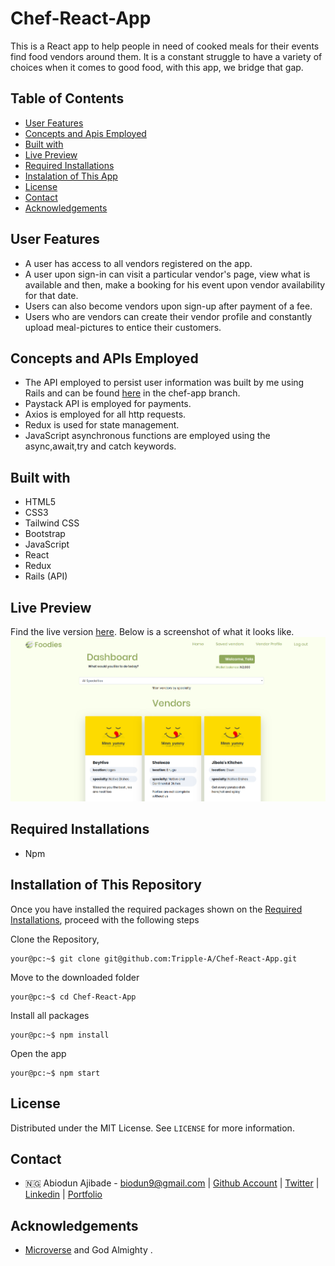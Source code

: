 # Chef-React-App

This is a React app to help people in need of cooked meals for their events find food vendors around them. It is a constant struggle to have a variety of choices when it comes to good food, with this app, we bridge that gap.

## Table of Contents

- [User Features](#user-features)
- [Concepts and Apis Employed](#concepts-and-apis-employed)
- [Built with](#built-with)
- [Live Preview](#live-preview)
- [Required Installations](#required-installations)
- [Instalation of This App](#instalation)
- [License](#license)
- [Contact](#contact)
- [Acknowledgements](#acknowledgements)

<!-- User features -->

## User Features

- A user has access to all vendors registered on the app.
- A user upon sign-in can visit a particular vendor's page, view what is available and then, make a booking for his event upon vendor availability for that date.
- Users can also become vendors upon sign-up after payment of a fee.
- Users who are vendors can create their vendor profile and constantly upload meal-pictures to entice their customers.

<!-- concepts and apis employed -->

## Concepts and APIs Employed

- The API employed to persist user information was built by me using Rails and can be found [here](https://github.com/Tripple-A/Get-hired-Api) in the chef-app branch.
- Paystack API is employed for payments.
- Axios is employed for all http requests.
- Redux is used for state management.
- JavaScript asynchronous functions are employed using the async,await,try and catch keywords.

<!-- BUILT wITH -->

## Built with

- HTML5
- CSS3
- Tailwind CSS
- Bootstrap
- JavaScript
- React
- Redux
- Rails (API)

<!-- LIVE PREVIEW -->

## Live Preview

Find the live version [here](https://foodies-stop.netlify.app/).
Below is a screenshot of what it looks like.
![Image](/src/screenshot.png)

<!-- REQUIRED INSTALLATION -->

## Required Installations

- Npm

<!-- INSTALLATION -->

## Installation of This Repository

Once you have installed the required packages shown on the [Required Installations](#required-installations), proceed with the following steps

Clone the Repository,

```Shell
your@pc:~$ git clone git@github.com:Tripple-A/Chef-React-App.git
```

Move to the downloaded folder

```Shell
your@pc:~$ cd Chef-React-App
```

Install all packages

```Shell
your@pc:~$ npm install
```

Open the app

```Shell
your@pc:~$ npm start
```

## License

Distributed under the MIT License. See `LICENSE` for more information.

<!-- CONTACT -->

## Contact

- 🇳🇬 Abiodun Ajibade - biodun9@gmail.com | [Github Account](https://github.com/Tripple-A) | [Twitter](https://twitter.com/AbiodunAjibade3) | [Linkedin](https://linkedin.com/in/abiodun-ajibade) | [Portfolio](https://abiodun-ajibade.netlify.app/)

## Acknowledgements

- <a href="https://www.microverse.org/"> Microverse</a> and God Almighty .
